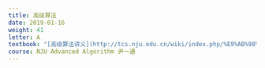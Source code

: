 ```yaml
---
title: 高级算法
date: 2019-01-16
weight: 41
letter: A
textbook: "[高级算法讲义](http://tcs.nju.edu.cn/wiki/index.php/%E9%AB%98%E7%BA%A7%E7%AE%97%E6%B3%95_(Fall_2019))"
course: NJU Advanced Algorithm 尹一通
---
```

